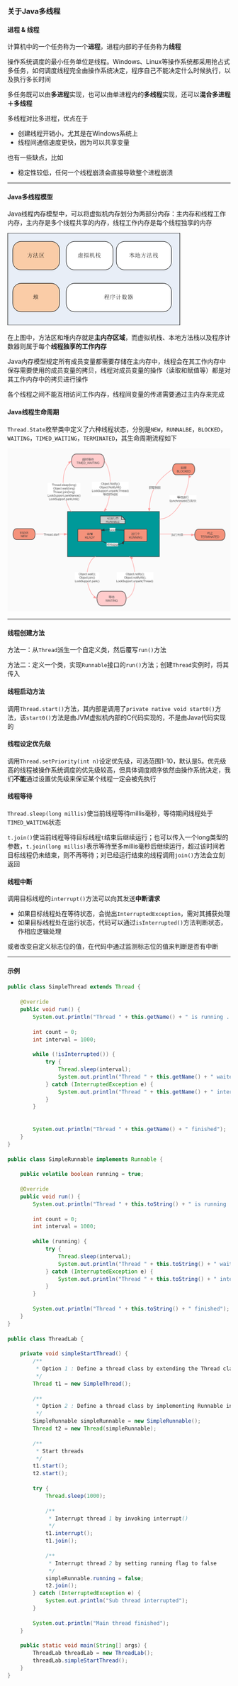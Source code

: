 ### 关于Java多线程

#### 进程 & 线程

计算机中的一个任务称为一个**进程**，进程内部的子任务称为**线程**

操作系统调度的最小任务单位是线程。Windows、Linux等操作系统都采用抢占式多任务，如何调度线程完全由操作系统决定，程序自己不能决定什么时候执行，以及执行多长时间

多任务既可以由**多进程**实现，也可以由单进程内的**多线程**实现，还可以**混合多进程＋多线程**

多线程对比多进程，优点在于

- 创建线程开销小，尤其是在Windows系统上
- 线程间通信速度更快，因为可以共享变量

也有一些缺点，比如

- 稳定性较低，任何一个线程崩溃会直接导致整个进程崩溃

---

#### Java多线程模型

Java线程内存模型中，可以将虚拟机内存划分为两部分内存：主内存和线程工作内存，主内存是多个线程共享的内存，线程工作内存是每个线程独享的内存

![假装这里有一张图片](/static/img/thread-model.png)

在上图中，方法区和堆内存就是**主内存区域**，而虚拟机栈、本地方法栈以及程序计数器则属于每个**线程独享的工作内存**

Java内存模型规定所有成员变量都需要存储在主内存中，线程会在其工作内存中保存需要使用的成员变量的拷贝，线程对成员变量的操作（读取和赋值等）都是对其工作内存中的拷贝进行操作

各个线程之间不能互相访问工作内存，线程间变量的传递需要通过主内存来完成

#### Java线程生命周期

`Thread.State`枚举类中定义了六种线程状态，分别是`NEW`，`RUNNALBE`，`BLOCKED`，`WAITING`，`TIMED_WAITING`，`TERMINATED`，其生命周期流程如下

![假装这里有一张图片](/static/img/thread-states.jpg)

---

#### 线程创建方法

方法一：从`Thread`派生一个自定义类，然后覆写`run()`方法

方法二：定义一个类，实现`Runnable`接口的`run()`方法；创建`Thread`实例时，将其传入

#### 线程启动方法

调用`Thread.start()`方法，其内部是调用了`private native void start0()`方法，该`start0()`方法是由JVM虚拟机内部的C代码实现的，不是由Java代码实现的

#### 线程设定优先级

调用`Thread.setPriority(int n)`设定优先级，可选范围1-10，默认是5。优先级高的线程被操作系统调度的优先级较高，但具体调度顺序依然由操作系统决定，我们**不能**通过设置优先级来保证某个线程一定会被先执行

#### 线程等待

`Thread.sleep(long millis)`使当前线程等待millis毫秒，等待期间线程处于`TIMED_WAITING`状态

`t.join()`使当前线程等待目标线程`t`结束后继续运行；也可以传入一个long类型的参数，`t.join(long millis)`表示等待至多millis毫秒后继续运行，超过该时间若目标线程仍未结束，则不再等待；对已经运行结束的线程调用`join()`方法会立刻返回

#### 线程中断

调用目标线程的`interrupt()`方法可以向其发送**中断请求**

- 如果目标线程处在等待状态，会抛出`InterruptedException`，需对其捕获处理
- 如果目标线程处在运行状态，代码可以通过`isInterrupted()`方法判断状态，作相应逻辑处理

或者改变自定义标志位的值，在代码中通过监测标志位的值来判断是否有中断

---

#### 示例

```java
public class SimpleThread extends Thread {

    @Override
    public void run() {
        System.out.println("Thread " + this.getName() + " is running ...");

        int count = 0;
        int interval = 1000;

        while (!isInterrupted()) {
            try {
                Thread.sleep(interval);
                System.out.println("Thread " + this.getName() + " waited for " + ++count + " seconds");
            } catch (InterruptedException e) {
                System.out.println("Thread " + this.getName() + " interrupted");
            }
        }


        System.out.println("Thread " + this.getName() + " finished");
    }
}

public class SimpleRunnable implements Runnable {

    public volatile boolean running = true;

    @Override
    public void run() {
        System.out.println("Thread " + this.toString() + " is running ...");

        int count = 0;
        int interval = 1000;

        while (running) {
            try {
                Thread.sleep(interval);
                System.out.println("Thread " + this.toString() + " waited for " + ++count + " seconds");
            } catch (InterruptedException e) {
                System.out.println("Thread " + this.toString() + " interrupted");
            }
        }

        System.out.println("Thread " + this.toString() + " finished");
    }
}

public class ThreadLab {

    private void simpleStartThread() {
        /**
         * Option 1 : Define a thread class by extending the Thread class
         */
        Thread t1 = new SimpleThread();

        /**
         * Option 2 : Define a thread class by implementing Runnable interface and pass it to Thread class as construction parameter
         */
        SimpleRunnable simpleRunnable = new SimpleRunnable();
        Thread t2 = new Thread(simpleRunnable);

        /**
         * Start threads
         */
        t1.start();
        t2.start();

        try {
            Thread.sleep(1000);

            /**
             * Interrupt thread 1 by invoking interrupt()
             */
            t1.interrupt();
            t1.join();

            /**
             * Interrupt thread 2 by setting running flag to false
             */
            simpleRunnable.running = false;
            t2.join();
        } catch (InterruptedException e) {
            System.out.println("Sub thread interrupted");
        }

        System.out.println("Main thread finished");
    }

    public static void main(String[] args) {
        ThreadLab threadLab = new ThreadLab();
        threadLab.simpleStartThread();
    }
}
```

